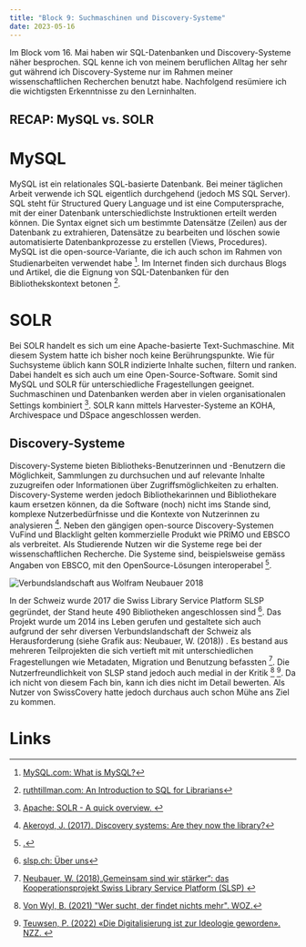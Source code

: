```yaml
---
title: "Block 9: Suchmaschinen und Discovery-Systeme"
date: 2023-05-16
---
```


Im Block vom 16. Mai haben wir SQL-Datenbanken und Discovery-Systeme näher besprochen. SQL kenne ich von meinem beruflichen Alltag her sehr gut während ich Discovery-Systeme nur im Rahmen meiner wissenschaftlichen Recherchen benutzt habe. Nachfolgend resümiere ich die wichtigsten Erkenntnisse zu den Lerninhalten.

## RECAP: MySQL vs. SOLR

# MySQL

MySQL ist ein relationales SQL-basierte Datenbank. Bei meiner täglichen Arbeit verwende ich SQL eigentlich durchgehend (jedoch MS SQL Server). SQL steht für Structured Query Language und ist eine Computersprache, mit der einer Datenbank unterschiedlichste Instruktionen erteilt werden können. Die Syntax eignet sich um bestimmte Datensätze (Zeilen) aus der Datenbank zu extrahieren, Datensätze zu bearbeiten und löschen sowie automatisierte Datenbankprozesse zu erstellen (Views, Procedures). MySQL ist die open-source-Variante, die ich auch schon im Rahmen von Studienarbeiten verwendet habe [^1]. Im Internet finden sich durchaus Blogs und Artikel, die die Eignung von SQL-Datenbanken für den Bibliothekskontext betonen [^2].

# SOLR

Bei SOLR handelt es sich um eine Apache-basierte Text-Suchmaschine. Mit diesem System hatte ich bisher noch keine Berührungspunkte. Wie für Suchsysteme üblich kann SOLR indizierte Inhalte suchen, filtern und ranken. Dabei handelt es sich auch um eine Open-Source-Software. Somit sind MySQL und SOLR für unterschiedliche Fragestellungen geeignet. Suchmaschinen und Datenbanken werden aber in vielen organisationalen Settings kombiniert [^3]. SOLR kann mittels Harvester-Systeme an KOHA, Archivespace und DSpace angeschlossen werden.


## Discovery-Systeme

Discovery-Systeme bieten Bibliotheks-Benutzerinnen und -Benutzern die Möglichkeit, Sammlungen zu durchsuchen und auf relevante Inhalte zuzugreifen oder Informationen über Zugriffsmöglichkeiten zu erhalten. Discovery-Systeme werden jedoch Bibliothekarinnen und Bibliothekare kaum ersetzen können, da die Software (noch) nicht ims Stande sind, komplexe Nutzerbedürfnisse und die Kontexte von Nutzerinnen zu analysieren [^4]. Neben den gängigen open-source Discovery-Systemen VuFind und Blacklight gelten kommerzielle Produkt wie PRIMO und EBSCO als verbreitet. Als Studierende Nutzen wir die Systeme rege bei der wissenschaftlichen Recherche. Die Systeme sind, beispielsweise gemäss Angaben von EBSCO, mit den OpenSource-Lösungen interoperabel [^5].

![Verbundslandschaft aus Wolfram Neubauer 2018](/LeTaBu/assets/images/Verbundslandschaft.png)

In der Schweiz wurde 2017 die  Swiss Library Service Platform SLSP gegründet, der Stand heute 490 Bibliotheken angeschlossen sind [^6]. Das Projekt wurde um 2014 ins Leben gerufen und gestaltete sich auch aufgrund der sehr diversen Verbundslandschaft der Schweiz als Herausforderung (siehe Grafik aus: Neubauer, W. (2018)) . Es bestand aus mehreren Teilprojekten die sich vertieft mit mit unterschiedlichen Fragestellungen wie Metadaten, Migration und Benutzung befassten [^7]. Die Nutzerfreundlichkeit von SLSP stand jedoch auch medial in der Kritik [^8] [^9]. Da ich nicht von diesem Fach bin, kann ich dies nicht im Detail bewerten. Als Nutzer von SwissCovery hatte jedoch durchaus auch schon Mühe ans Ziel zu kommen.


# Links

[^1]:[MySQL.com: What is MySQL?](https://dev.mysql.com/doc/refman/8.0/en/what-is-mysql.html)
[^2]:[ruthtillman.com: An Introduction to SQL for Librarians](https://ruthtillman.com/post/an-introduction-to-sql-for-librarians/)
[^3]:[Apache: SOLR - A quick overview. ](https://solr.apache.org/guide/7_2/a-quick-overview.html)
[^4]:[Akeroyd, J. (2017). Discovery systems: Are they now the library?](https://onlinelibrary.wiley.com/doi/full/10.1002/leap.1085)
[^5]:[ .](https://www.ebsco.com/partnerships/blacklight-vufind)
[^6]:[slsp.ch: Über uns](https://slsp.ch/de/about)
[^7]:[Neubauer, W. (2018)„Gemeinsam sind wir stärker“: das Kooperationsprojekt Swiss Library Service Platform (SLSP) ](https://doi.org/10.1515/9783110553796-006)
[^8]:[Von Wyl, B. (2021) "Wer sucht, der findet nichts mehr". WOZ.](https://www.woz.ch/2113/vernetzte-bibliotheken/wer-sucht-der-findet-nichts-mehr)
[^9]:[Teuwsen, P. (2022) «Die Digitalisierung ist zur Ideologie geworden». NZZ. ](https://magazin.nzz.ch/nzz-am-sonntag/kultur/die-digitalisierung-ist-zur-ideologie-geworden-ld.1707174?reduced=true)